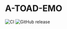 # A-TOAD-EMO

![CI](https://github.com/BlancJH/A-Toad-Emo/actions/workflows/ci.yml/badge.svg)
![GitHub release](https://img.shields.io/github/v/release/BlancJH/A-Toad-Emo)
